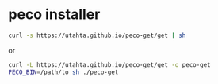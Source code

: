 # peco installer

```bash
curl -s https://utahta.github.io/peco-get/get | sh
```
or
```bash
curl -L https://utahta.github.io/peco-get/get -o peco-get
PECO_BIN=/path/to sh ./peco-get
```
